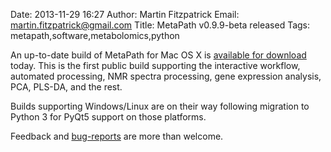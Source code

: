 Date: 2013-11-29 16:27
Author: Martin Fitzpatrick
Email: martin.fitzpatrick@gmail.com
Title: MetaPath v0.9.9-beta released
Tags: metapath,software,metabolomics,python

An up-to-date build of MetaPath for Mac OS X is [available for download](http://download.pathomx.org/Pathomx-latest.dmg) today. This is the first public build supporting the interactive workflow, automated processing, NMR spectra processing, gene expression analysis, PCA, PLS-DA, and the rest.

<!-- PELICAN_END_SUMMARY -->

Builds supporting Windows/Linux are on their way following migration to Python 3 for PyQt5 support on those platforms.

Feedback and [bug-reports](https://github.com/mfitzp/metapath/issues) are more than welcome.
